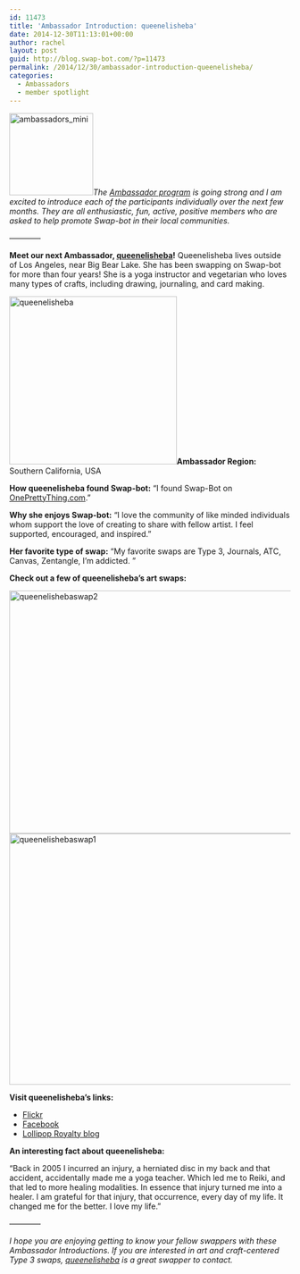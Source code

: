 ```yaml
---
id: 11473
title: 'Ambassador Introduction: queenelisheba'
date: 2014-12-30T11:13:01+00:00
author: rachel
layout: post
guid: http://blog.swap-bot.com/?p=11473
permalink: /2014/12/30/ambassador-introduction-queenelisheba/
categories:
  - Ambassadors
  - member spotlight
---
```

[<img src="http://blog.swap-bot.com/wp-content/uploads/2014/07/ambassadors_mini.jpg" alt="ambassadors_mini" width="150" height="147" class="alignright size-full wp-image-11173" />](http://blog.swap-bot.com/wp-content/uploads/2014/07/ambassadors_mini.jpg)_The [Ambassador program](http://blog.swap-bot.com/2014/06/09/introducing-our-new-swap-bot-ambassadors/) is going strong and I am excited to introduce each of the participants individually over the next few months. They are all enthusiastic, fun, active, positive members who are asked to help promote Swap-bot in their local communities._

&#8212;&#8212;&#8212;&#8212;

**Meet our next Ambassador, [queenelisheba](http://www.swap-bot.com/user:queenelisheba)!** Queenelisheba lives outside of Los Angeles, near Big Bear Lake. She has been swapping on Swap-bot for more than four years! She is a yoga instructor and vegetarian who loves many types of crafts, including drawing, journaling, and card making.

<img src="http://blog.swap-bot.com/wp-content/uploads/2014/12/queenelisheba.jpg" alt="queenelisheba" width="300" height="301" class="alignright size-full wp-image-11475" />**Ambassador Region:** Southern California, USA

**How queenelisheba found Swap-bot:** &#8220;I found Swap-Bot on [OnePrettyThing.com](http://www.oneprettything.com).&#8221;

**Why she enjoys Swap-bot:** &#8220;I love the community of like minded individuals whom support the love of creating to share with fellow artist. I feel supported, encouraged, and inspired.&#8221; 

**Her favorite type of swap:** &#8220;My favorite swaps are Type 3, Journals, ATC, Canvas, Zentangle, I&#8217;m addicted. &#8221; 

**Check out a few of queenelisheba&#8217;s art swaps:** 

<img src="http://blog.swap-bot.com/wp-content/uploads/2014/12/queenelishebaswap2.jpg" alt="queenelishebaswap2" width="600" height="435" class="alignnone size-full wp-image-11476" />

<img src="http://blog.swap-bot.com/wp-content/uploads/2014/12/queenelishebaswap1.jpg" alt="queenelishebaswap1" width="600" height="450" class="alignnone size-full wp-image-11477" />

**Visit queenelisheba&#8217;s links:**

  * [Flickr](https://www.flickr.com/photos/ebp76)
  * [Facebook](https://www.facebook.com/LollipopRoyalty)
  * [Lollipop Royalty blog](http://www.lollipoproyalty.com)

**An interesting fact about queenelisheba:** 

&#8220;Back in 2005 I incurred an injury, a herniated disc in my back and that accident, accidentally made me a yoga teacher. Which led me to Reiki, and that led to more healing modalities. In essence that injury turned me into a healer. I am grateful for that injury, that occurrence, every day of my life. It changed me for the better. I love my life.&#8221;

&#8212;&#8212;&#8212;&#8212;

_I hope you are enjoying getting to know your fellow swappers with these Ambassador Introductions. If you are interested in art and craft-centered Type 3 swaps, [queenelisheba](http://www.swap-bot.com/user:queenelisheba) is a great swapper to contact._
